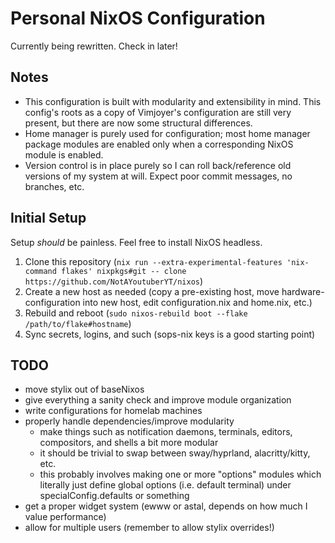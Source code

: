 # Personal NixOS Configuration

Currently being rewritten. Check in later!

## Notes

- This configuration is built with modularity and extensibility in mind. This config's roots as a copy of Vimjoyer's configuration are still very present, but there are now some structural differences.
- Home manager is purely used for configuration; most home manager package modules are enabled only when a corresponding NixOS module is enabled.
- Version control is in place purely so I can roll back/reference old versions of my system at will. Expect poor commit messages, no branches, etc.

## Initial Setup

Setup *should* be painless. Feel free to install NixOS headless.

1. Clone this repository (`nix run --extra-experimental-features 'nix-command flakes' nixpkgs#git -- clone https://github.com/NotAYoutuberYT/nixos`)
1. Create a new host as needed (copy a pre-existing host, move hardware-configuration into new host, edit configuration.nix and home.nix, etc.)
1. Rebuild and reboot (`sudo nixos-rebuild boot --flake /path/to/flake#hostname`)
1. Sync secrets, logins, and such (sops-nix keys is a good starting point)

## TODO

- move stylix out of baseNixos
- give everything a sanity check and improve module organization
- write configurations for homelab machines
- properly handle dependencies/improve modularity
    - make things such as notification daemons, terminals, editors, compositors, and shells a bit more modular
    - it should be trivial to swap between sway/hyprland, alacritty/kitty, etc.
    - this probably involves making one or more "options" modules which literally just define global options (i.e. default terminal) under specialConfig.defaults or something
- get a proper widget system (ewww or astal, depends on how much I value performance)
- allow for multiple users (remember to allow stylix overrides!)

